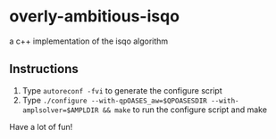 overly-ambitious-isqo
=====================

a c++ implementation of the isqo algorithm

Instructions
------------
1. Type `autoreconf -fvi` to generate the configure script
2. Type `./configure --with-qpOASES_aw=$QPOASESDIR --with-amplsolver=$AMPLDIR && make` to run the configure script and make

Have a lot of fun!
